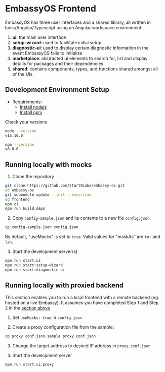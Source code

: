 # EmbassyOS Frontend

EmbassyOS has three user interfaces and a shared library, all written in Ionic/Angular/Typescript using an Angular workspace environment:

1. **ui**: the main user interface
1. **setup-wizard**: used to facilitate initial setup
1. **diagnostic-ui**: used to display certain diagnostic information in the event EmbassyOS fails to initialize
1. **marketplace**: abstracted ui elements to search for, list and display details for packages and their dependencies
1. **shared**: contains components, types, and functions shared amongst all of the UIs.

## Development Environment Setup

- Requirements:
  - [Install nodejs](https://nodejs.org/en/)
  - [Install npm](https://www.npmjs.com/get-npm)

Check your versions

```sh
node --version
v16.10.0

npm --version
v8.0.0
```

## Running locally with mocks

1. Clone the repository

```sh
git clone https://github.com/Start9Labs/embassy-os.git
cd embassy-os
git submodule update --init --recursive
cd frontend
npm ci
npm run build:deps
```

2. Copy `config-sample.json` and its contents to a new file `config.json`.

```sh
cp config-sample.json config.json
```

By default, "useMocks" is set to `true`.
Valid values for "maskAs" are `tor` and `lan`.

3. Start the development server(s)

```sh
npm run start:ui
npm run start:setup-wizard
npm run start:diagnostic-ui
```

## Running locally with proxied backend

This section enables you to run a local frontend with a remote backend (eg. hosted on a live Embassy). It assumes you have completed Step 1 and Step 2 in the [section above](#running-locally-with-mocks)

1. Set `useMocks: true` in `config.json`

2. Create a proxy configuration file from the sample:

```sh
cp proxy.conf.json.sample proxy.conf.json
```

3. Change the target address to desired IP address in `proxy.conf.json`

4. Start the development server

```sh
npm run start:ui:proxy
```
